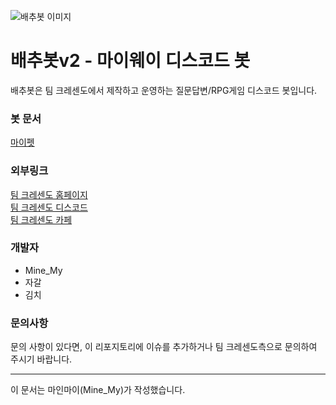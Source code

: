![배추봇 이미지](https://cdn.discordapp.com/attachments/449898787637559296/472371141864849409/d00f0dd6f4f266ed.png)
# 배추봇v2 - 마이웨이 디스코드 봇
배추봇은 팀 크레센도에서 제작하고 운영하는 질문답변/RPG게임 디스코드 봇입니다.

### 봇 문서
[마이펫](https://github.com/Team-Crescendo/baechuV2/blob/master/mypet/README.md)

### 외부링크
[팀 크레센도 홈페이지](https://kimshhoe1.wixsite.com/teamcrescendo/cabbagebot2)  
[팀 크레센도 디스코드](https://kimshhoe1.wixsite.com/teamcrescendo/discord)  
[팀 크레센도 카페](https://cafe.naver.com/teamcrescendocafe)

### 개발자
- Mine_My
- 자갈
- 김치

### 문의사항
문의 사항이 있다면, 이 리포지토리에 이슈를 추가하거나 팀 크레센도측으로 문의하여 주시기 바랍니다.

- - -
이 문서는 마인마이(Mine_My)가 작성했습니다.
